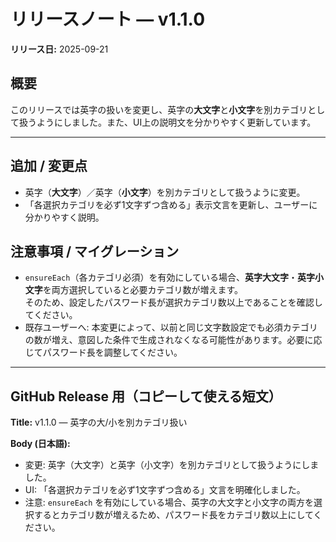 # リリースノート — v1.1.0
**リリース日:** 2025-09-21

## 概要
このリリースでは英字の扱いを変更し、英字の**大文字**と**小文字**を別カテゴリとして扱うようにしました。また、UI上の説明文を分かりやすく更新しています。

---

## 追加 / 変更点
- 英字（**大文字**）／英字（**小文字**）を別カテゴリとして扱うように変更。
- 「各選択カテゴリを必ず1文字ずつ含める」表示文言を更新し、ユーザーに分かりやすく説明。

## 注意事項 / マイグレーション
- `ensureEach`（各カテゴリ必須）を有効にしている場合、**英字大文字**・**英字小文字**を両方選択していると必要カテゴリ数が増えます。  
  そのため、設定したパスワード長が選択カテゴリ数以上であることを確認してください。
- 既存ユーザーへ: 本変更によって、以前と同じ文字数設定でも必須カテゴリの数が増え、意図した条件で生成されなくなる可能性があります。必要に応じてパスワード長を調整してください。

---

## GitHub Release 用（コピーして使える短文）
**Title:** v1.1.0 — 英字の大/小を別カテゴリ扱い

**Body (日本語):**
- 変更: 英字（大文字）と英字（小文字）を別カテゴリとして扱うようにしました。  
- UI: 「各選択カテゴリを必ず1文字ずつ含める」文言を明確化しました。  
- 注意: `ensureEach` を有効にしている場合、英字の大文字と小文字の両方を選択するとカテゴリ数が増えるため、パスワード長をカテゴリ数以上にしてください。
